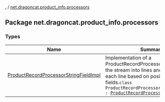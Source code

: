 [.](../index.md) / [net.dragoncat.product_info.processors](./index.md)

## Package net.dragoncat.product_info.processors

### Types

| Name | Summary |
|---|---|
| [ProductRecordProcessorStringFieldImpl](-product-record-processor-string-field-impl/index.md) | Implementation of a ProductRecordProcessor that parses the stream into lines and then parses each line based on positional fields.`class ProductRecordProcessorStringFieldImpl : `[`ProductRecordProcessor`](../net.dragoncat.product_info/-product-record-processor/index.md) |
